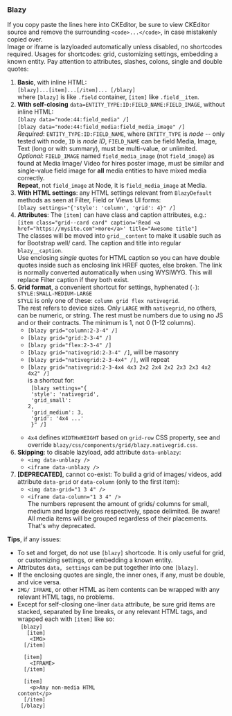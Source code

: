 ### Blazy
If you copy paste the lines here into CKEditor, be sure to view CKEditor
source and remove the surrounding `<code>...</code>`, in case mistakenly copied
over.  
Image or iframe is lazyloaded automatically unless disabled, no shortcodes
required. Usages for shortcodes: grid, customizing settings, embedding a known
entity. Pay attention to attributes, slashes, colons, single and double quotes:

1. **Basic**, with inline HTML:   
   `[blazy]...[item]...[/item]... [/blazy]`  
   where `[blazy]` is like `.field` container, `[item]` like `.field__item`.
2. **With self-closing** `data=ENTITY_TYPE:ID:FIELD_NAME:FIELD_IMAGE`, without
   inline HTML:  
   `[blazy data="node:44:field_media" /]`  
   `[blazy data="node:44:field_media:field_media_image" /]`  
   _Required_: `ENTITY_TYPE:ID:FIELD_NAME`, where `ENTITY_TYPE` is *node* --
   only tested with node, `ID` is *node ID*, `FIELD_NAME` can be field Media,
   Image, Text (long or with summary), must be multi-value, or unlimited.  
   _Optional_: `FIELD_IMAGE` named `field_media_image` (not `field_image`) as
   found at Media Image/ Video for hires poster image, must be similar and
   single-value field image for **all** media entities to have mixed media
   correctly.  
   **Repeat**, not `field_image` at Node, it is `field_media_image` at Media.
3. **With HTML settings**: any HTML settings relevant from `BlazyDefault`
   methods as seen at Filter, Field or Views UI forms:  
   `[blazy settings="{'style': 'column', 'grid': 4}" /]`
4. **Attributes**: The `[item]` can have class and caption attributes, e.g.:  
   `[item
   class="grid--card card"
   caption='Read <a href="https://mysite.com">more</a>'
   title="Awesome title"]`  
   The classes will be moved into `grid__content` to make it usable
   such as for Bootstrap well/ card. The caption and title into regular
   `blazy__caption`.  
   Use enclosing *single* quotes for HTML caption so you can have double
   quotes inside such as enclosing link HREF quotes, else broken. The link is
   normally converted automatically when using WYSIWYG. This will replace Filter
   caption if they both exist.
5. **Grid format**, a convenient shortcut for settings, hyphenated (`-`):  
   `STYLE:SMALL-MEDIUM-LARGE`  
    `STYLE` is only one of these: `column grid flex nativegrid`.  
    The rest refers to device sizes. Only `LARGE` with `nativegrid`, no others,
    can be numeric, or string. The rest must be numbers due to using no JS and
    or their contracts. The minimum is 1, not 0 (1-12 columns).  
    * `[blazy grid="column:2-3-4" /]`  
    * `[blazy grid="grid:2-3-4" /]`  
    * `[blazy grid="flex:2-3-4" /]`  
    * `[blazy grid="nativegrid:2-3-4" /]`, will be masonry  
    * `[blazy grid="nativegrid:2-3-4x4" /]`, will repeat  
    * `[blazy grid="nativegrid:2-3-4x4 4x3 2x2 2x4 2x2 2x3 2x3 4x2 4x2" /]`  
      is a shortcut for:  
      <code>
      [blazy settings="{<br>
        'style': 'nativegrid',<br>
        'grid_small': 2,<br>
        'grid_medium': 3,<br>
        'grid': '4x4 ...'<br>
      }" /]     
      </code>
    * `4x4` defines `WIDTHxHEIGHT` based on `grid-row` CSS property, see and
      override `blazy/css/components/grid/blazy.nativegrid.css`.
6. **Skipping**: to disable lazyload, add attribute `data-unblazy`:  
   * `<img data-unblazy />`
   * `<iframe data-unblazy />`
7. **[DEPRECATED]**, cannot co-exist: To build a grid of images/ videos, add
   attribute `data-grid` or `data-column` (only to the first item):  
   * `<img data-grid="1 3 4" />`
   * `<iframe data-column="1 3 4" />`  
     The numbers represent the amount of grids/ columns for small, medium and
     large devices respectively, space delimited. Be aware! All media items will
     be grouped regardless of their placements. That's why deprecated.

**Tips**, if any issues:  
* To set and forget, do not use `[blazy]` shortcode. It is only useful for grid,
  or customizing settings, or embedding a known entity.
* Attributes `data, settings` can be put together into one `[blazy]`.
* If the enclosing quotes are single, the inner ones, if any, must be double,
  and vice versa.
* `IMG/ IFRAME`, or other HTML as item contents can be wrapped with any relevant
  HTML tags, no problems.
* Except for self-closing one-liner `data` attribute, be sure grid items are
  stacked, separated by line breaks, or any relevant HTML tags, and wrapped
  each with `[item]` like so:   
  <code>
[blazy]<br>
&nbsp;&nbsp;[item]<br>&nbsp;&nbsp;&nbsp;&nbsp;&lt;IMG&gt;<br>&nbsp;&nbsp;[/item]<br>
&nbsp;&nbsp;[item]<br>&nbsp;&nbsp;&nbsp;&nbsp;&lt;IFRAME&gt;<br>&nbsp;&nbsp;[/item]<br>
&nbsp;&nbsp;[item]<br>&nbsp;&nbsp;&nbsp;&nbsp;&lt;p&gt;Any non-media HTML
content&lt;/p&gt;<br>&nbsp;&nbsp;[/item]<br>
[/blazy]
    </code>
